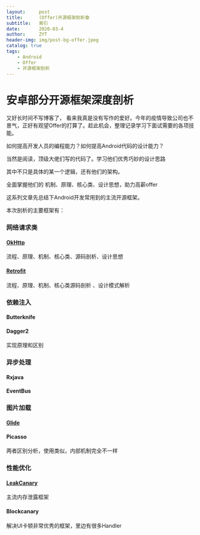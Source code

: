 ```yaml
---
layout:     post
title:      (Offer)开源框架剖析章
subtitle:   索引
date:       2020-03-4
author:     ZYT
header-img: img/post-bg-offer.jpeg
catalog: true
tags:
    - Android
    - Offer
    - 开源框架剖析
---
```


# 安卓部分开源框架深度剖析

又好长时间不写博客了，
看来我真是没有写作的爱好。今年的疫情导致公司也不景气，正好有观望Offer的打算了。趁此机会，整理记录学习下面试需要的各项技能。

如何提高开发人员的编程能力？如何提高Android代码的设计能力？

当然是阅读，顶级大佬们写的代码了。学习他们优秀巧妙的设计思路

其中不只是具体的某一个逻辑，还有他们的架构。

全面掌握他们的 机制、原理、核心类、设计思想，助力高薪offer

这系列文章先总结下Android开发常用到的主流开源框架。

本次剖析的主要框架有：
### 网络请求类
#### [OkHttp](https://android-zhaoyongtao.github.io/2020/03/05/(Offer)%E5%BC%80%E6%BA%90%E6%A1%86%E6%9E%B6%E5%89%96%E6%9E%90-%E7%BD%91%E7%BB%9C%E8%AF%B7%E6%B1%82OkHttp/)
流程、原理、机制、核心类、源码剖析、设计思想
#### [Retrofit](https://android-zhaoyongtao.github.io/2020/03/06/(Offer)%E5%BC%80%E6%BA%90%E6%A1%86%E6%9E%B6%E5%89%96%E6%9E%90-%E7%BD%91%E7%BB%9C%E8%AF%B7%E6%B1%82Retrofit/)
流程、原理、机制、核心类源码剖析
、设计模式解析

### 依赖注入
#### Butterknife
#### Dagger2
实现原理和区别

### 异步处理
#### Rxjava
#### EventBus

### 图片加载
#### [Glide](https://android-zhaoyongtao.github.io/2020/03/07/(Offer)开源框架剖析-图片加载Glide/)
#### Picasso
两者区别分析，使用类似，内部机制完全不一样

### 性能优化
#### [LeakCanary](https://android-zhaoyongtao.github.io/2020/03/07/(Offer)开源框架剖析-内存leakcanary/)
主流内存泄露框架

#### Blockcanary
解决UI卡顿非常优秀的框架，里边有很多Handler

